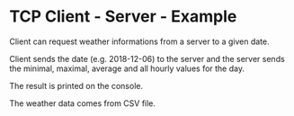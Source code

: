 # TCP Client - Server - Example
Client can request weather informations from a server to a given date.

Client sends the date (e.g. 2018-12-06) to the server and the server sends the minimal, maximal, average and all hourly values for the day.

The result is printed on the console.

The weather data comes from CSV file.
